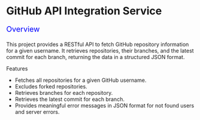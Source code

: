 # GitHub API Integration Service

<p style="color: blue; font-size: 20px;">Overview</p>

This project provides a RESTful API to fetch GitHub repository information for a given username. It retrieves repositories, their branches, and the latest commit for each branch, returning the data in a structured JSON format.

Features

- Fetches all repositories for a given GitHub username.
- Excludes forked repositories.
- Retrieves branches for each repository.
- Retrieves the latest commit for each branch.
- Provides meaningful error messages in JSON format for not found users and server errors.
